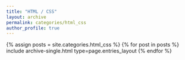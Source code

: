 ```yaml
---
title: "HTML / CSS"
layout: archive
permalink: categories/html_css
author_profile: true
---
```



{% assign posts = site.categories.html_css %}
{% for post in posts %} 
 include archive-single.html type=page.entries_layout
{% endfor %}
